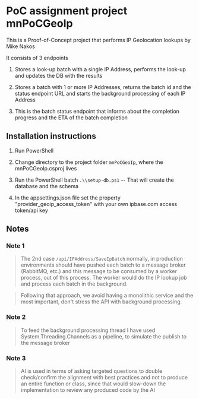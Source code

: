 # PoC assignment project mnPoCGeoIp

This is a Proof-of-Concept project that performs IP Geolocation lookups
by Mike Nakos

It consists of 3 endpoints

1.  Stores a look-up batch with a single IP Address, performs the
    look-up and updates the DB with the results

2.  Stores a batch with 1 or more IP Addresses, returns the batch id and
    the status endpoint URL and starts the background processing of each
    IP Address

3.  This is the batch status endpoint that informs about the completion
    progress and the ETA of the batch completion

## Installation instructions

1.  Run PowerShell

2.  Change directory to the project folder `mnPoCGeoIp`, where the
    mnPoCGeoIp.csproj lives

3.  Run the PowerShell batch `.\\setup-db.ps1` -- That will create the
    database and the schema

4.  In the appsettings.json file set the property
    "provider_geoip_access_token" with your own ipbase.com access
    token/api key


## Notes

### Note 1

>The 2nd case `/api/IPAddress/SaveIpBatch` normally, in production
environments should have pushed each batch to a message broker
(RabbitMQ, etc.) and this message to be consumed by a worker process,
out of this process. The worker would do the IP lookup job and process
each batch in the background.

>Following that approach, we avoid having a monolithic service and the
most important, don't stress the API with background processing.

### Note 2

>To feed the background processing thread I have used
System.Threading.Channels as a pipeline, to simulate the publish to the
message broker

### Note 3

>AI is used in terms of asking targeted questions to double check/confirm
the alignment with best practices and not to produce an entire function
or class, since that would slow-down the implementation to review any
produced code by the AI
